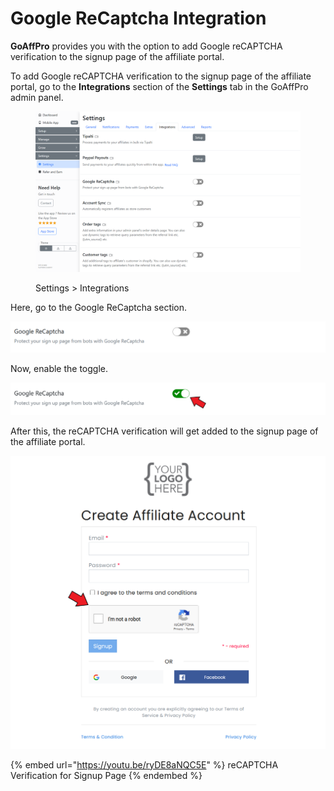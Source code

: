 # Google ReCaptcha Integration

**GoAffPro** provides you with the option to add Google reCAPTCHA verification to the signup page of the affiliate portal.

To add Google reCAPTCHA verification to the signup page of the affiliate portal, go to the **Integrations** section of the **Settings** tab in the GoAffPro admin panel.

<figure><img src="../../.gitbook/assets/image (3595).png" alt=""><figcaption><p>Settings > Integrations</p></figcaption></figure>

Here, go to the Google ReCaptcha section.

![Google ReCaptcha](<../../.gitbook/assets/image (1756).png>)

Now, enable the toggle.

![Enable the toggle](<../../.gitbook/assets/Annotation 2020-08-03 173143.png>)

After this, the reCAPTCHA verification will get added to the signup page of the affiliate portal.

![](<../../.gitbook/assets/Annotation 2020-08-03 161826.png>)

{% embed url="https://youtu.be/ryDE8aNQC5E" %}
reCAPTCHA Verification for Signup Page
{% endembed %}

